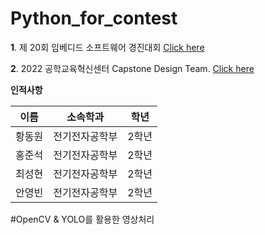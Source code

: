 # Python_for_contest
 **1**. 제 20회 임베디드 소프트웨어 경진대회
 [Click here](https://www.eswcontest.or.kr/)

**2**. 2022 공학교육혁신센터 Capstone Design Team.
[Click here](http://ceei.konkuk.ac.kr/noticeView.do?siteId=CEEI&boardSeq=1227&menuSeq=8579&seq=89438)

**인적사항**


이름|소속학과|학년
---|---|---
황동원|전기전자공학부|2학년
홍준석|전기전자공학부|2학년
최성현|전기전자공학부|2학년
안영빈|전기전자공학부|2학년


#OpenCV & YOLO를 활용한 영상처리

